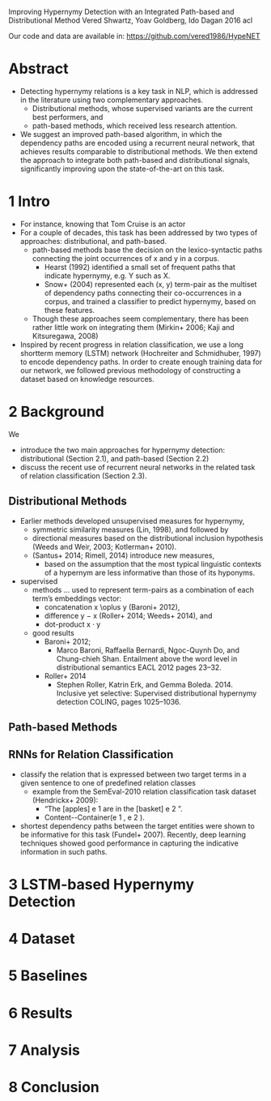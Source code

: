 Improving Hypernymy Detection
  with an Integrated Path-based and Distributional Method
Vered Shwartz, Yoav Goldberg, Ido Dagan
2016 acl

  Our code and data are available in: https://github.com/vered1986/HypeNET

# Abstract

* Detecting hypernymy relations is a key task in NLP, which is addressed in the
literature using two complementary approaches. 
  * Distributional methods, whose supervised variants are the current best
    performers, and 
  * path-based methods, which received less research attention. 
* We suggest an improved path-based algorithm, in which the dependency paths
  are encoded using a recurrent neural network, that achieves results
  comparable to distributional methods. We then extend the approach to
  integrate both path-based and distributional signals, significantly improving
  upon the state-of-the-art on this task.

# 1 Intro

* For instance, knowing that Tom Cruise is an actor
* For a couple of decades, this task has been addressed by two types of
  approaches: distributional, and path-based.
  * path-based methods base the decision on the lexico-syntactic paths
    connecting the joint occurrences of x and y in a corpus. 
    * Hearst (1992) identified a small set of frequent paths that indicate
      hypernymy, e.g. Y such as X. 
    * Snow+ (2004) represented each (x, y) term-pair as the multiset of
      dependency paths connecting their co-occurrences in a corpus, and
      trained a classifier to predict hypernymy, based on these features.
  * Though these approaches seem complementary, there has been rather little
    work on integrating them 
      (Mirkin+ 2006; Kaji and Kitsuregawa, 2008)
* Inspired by recent progress in relation classification, we use a long
  shortterm memory (LSTM) network (Hochreiter and Schmidhuber, 1997) to encode
  dependency paths.  In order to create enough training data for our network,
  we followed previous methodology of constructing a dataset based on
  knowledge resources.

# 2 Background

We 
  * introduce the two main approaches for hypernymy detection: distributional
    (Section 2.1), and path-based (Section 2.2)
  * discuss the recent use of recurrent neural networks in the related task of
    relation classification (Section 2.3).

## Distributional Methods

* Earlier methods developed unsupervised measures for hypernymy, 
  * symmetric similarity measures (Lin, 1998), and followed by 
  * directional measures based on the distributional inclusion hypothesis
    (Weeds and Weir, 2003; Kotlerman+ 2010).
  * (Santus+ 2014; Rimell, 2014) introduce new measures, 
    * based on the assumption that the most typical linguistic contexts of a
      hypernym are less informative than those of its hyponyms.
* supervised
  * methods ... used to represent term-pairs as a combination of each term’s
    embeddings vector: 
    * concatenation x \oplus y (Baroni+ 2012), 
    * difference y − x (Roller+ 2014; Weeds+ 2014), and
    * dot-product x · y 
  * good results 
    * Baroni+ 2012; 
      * Marco Baroni, Raffaella Bernardi, Ngoc-Quynh Do, and Chung-chieh Shan.
        Entailment above the word level in distributional semantics
        EACL 2012 pages 23–32.  
    * Roller+ 2014
      * Stephen Roller, Katrin Erk, and Gemma Boleda. 2014.
        Inclusive yet selective: Supervised distributional hypernymy detection
        COLING, pages 1025–1036.

## Path-based Methods

## RNNs for Relation Classification

* classify the relation that is expressed between two target terms in a given
  sentence to one of predefined relation classes
  * example from the SemEval-2010 relation classification task dataset
    (Hendrickx+ 2009): 
    * “The [apples] e 1 are in the [basket] e 2 ”.  
    * Content--Container(e 1 , e 2 ).
* shortest dependency paths between the target entities were shown to be
  informative for this task (Fundel+ 2007). Recently, deep learning
  techniques showed good performance in capturing the indicative information
  in such paths.

# 3 LSTM-based Hypernymy Detection

# 4 Dataset

# 5 Baselines

# 6 Results

# 7 Analysis

# 8 Conclusion
